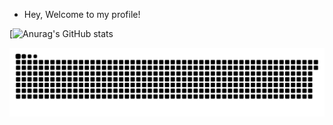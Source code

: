 - Hey, Welcome to my profile!

[![Anurag's GitHub stats](https://github-readme-stats.vercel.app/api?username=Guilherme-K-Santos&show_icons=true&theme=radical)


 ![Snake animation](https://github.com/Guilherme-K-Santos/Guilherme-K-Santos/blob/output/github-contribution-grid-snake.svg)
